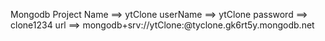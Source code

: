 Mongodb Project Name ==> ytClone
userName ==> ytClone
password ==> clone1234
url ==> mongodb+srv://ytClone:<password>@tyclone.gk6rt5y.mongodb.net
